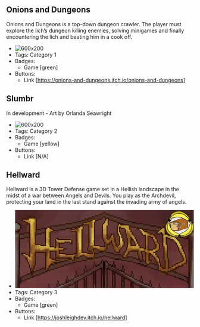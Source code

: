 ## Onions and Dungeons
Onions and Dungeons is a top-down dungeon crawler. The player must explore the lich’s dungeon killing enemies, solving minigames and finally encountering the lich and beating him in a cook off.
- ![600x200](https://i.imgur.com/eMU2yx1.png)
- Tags: Category 1
- Badges:
  - Game [green]
- Buttons:
  - Link [https://onions-and-dungeons.itch.io/onions-and-dungeons]

## Slumbr
In development - Art by Orlanda Seawright
- ![600x200](../assets/Title_Mockup.png)
- Tags: Category 2
- Badges:
  - Game [yellow]
- Buttons:
  - Link [N/A]

## Hellward
Hellward is a 3D Tower Defense game set in a Hellish landscape in the midst of a war between Angels and Devils. You play as the Archdevil, protecting your land in the last stand against the invading army of angels.
- ![600x260](../assets/Hellward.jpg)
- Tags: Category 3
- Badges:
  - Game [green]
- Buttons:
  - Link [https://joshleighdev.itch.io/hellward]